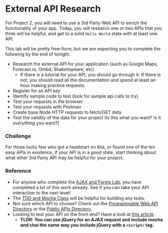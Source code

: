 # External API Research

For Project 2, you will need to use a 3rd Party Web API to enrich the functionality of your app.  Today, you will research one or two APIs that you think will be helpful, and get to a solid `Hello World` state with at least one API.

This lab will be pretty free-form, but we are expecting you to complete the following by the end of tonight.

- Research the external API for your application (such as Google Maps, Forecast.io, Ombd, Shakeitspeare, etc)
  - If there is a tutorial for your API, you should go through it.  If there is not, you should read all the documentation and spend at least an hour making practice requests.
- Register for an API key
- Identify sample code to test (look for sample api calls to try)
- Test your requests in the browser
- Test your requests with Postman
- Create base Node HTTP requests to fetch/GET data
- Test the validity of the data for your project (Is this what you want?  Is it *everything* you want?)

### Challenge

For those lucky few who got a headstart on this, or found one of the ten easy APIs in existence, if your API is in a good state, start thinking about what other 3rd Party API may be helpful for your project.

### Reference

- For anyone who complete the [AJAX and Forms Lab](https://github.com/den-wdi-2/forms-and-ajax-lab), you have completed a lot of this work already.  See if you can take your API interaction to the next level!
- The [TDD and Mocha Class](https://github.com/den-wdi-2/tdd-and-mocha) will be helpful for building any tests.
- Not sure which API to choose?  Check out the [Programmable Web API Directory](http://www.programmableweb.com/apis/directory) or the [Public APIs Directory](http://www.publicapis.com/).
- Looking to test your API on the front end?  Have a look at [this article](https://nicolas.perriault.net/code/2013/testing-frontend-javascript-code-using-mocha-chai-and-sinon/).
  - **TLDR: You can use jQuery for an AJAX request and include mocha and chai the same way you include jQuery with a `<script>` tag.**
